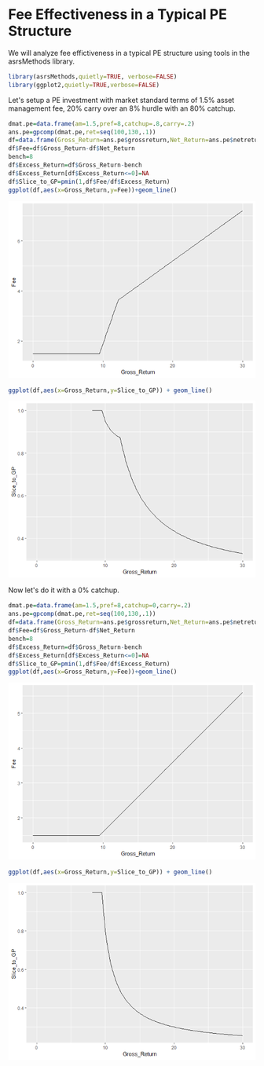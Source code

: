 Fee Effectiveness in a Typical PE Structure
================

We will analyze fee effictiveness in a typical PE structure using tools in the asrsMethods library.

``` r
library(asrsMethods,quietly=TRUE, verbose=FALSE)
library(ggplot2,quietly=TRUE,verbose=FALSE)
```

Let's setup a PE investment with market standard terms of 1.5% asset management fee, 20% carry over an 8% hurdle with an 80% catchup.

``` r
dmat.pe=data.frame(am=1.5,pref=8,catchup=.8,carry=.2)
ans.pe=gpcomp(dmat.pe,ret=seq(100,130,.1))
df=data.frame(Gross_Return=ans.pe$grossreturn,Net_Return=ans.pe$netreturn)
df$Fee=df$Gross_Return-df$Net_Return
bench=8
df$Excess_Return=df$Gross_Return-bench
df$Excess_Return[df$Excess_Return<=0]=NA
df$Slice_to_GP=pmin(1,df$Fee/df$Excess_Return)
ggplot(df,aes(x=Gross_Return,y=Fee))+geom_line()
```

![](fee_eff_pe_files/figure-markdown_github/unnamed-chunk-2-1.png)

``` r
ggplot(df,aes(x=Gross_Return,y=Slice_to_GP)) + geom_line()
```

![](fee_eff_pe_files/figure-markdown_github/unnamed-chunk-3-1.png)

Now let's do it with a 0% catchup.

``` r
dmat.pe=data.frame(am=1.5,pref=8,catchup=0,carry=.2)
ans.pe=gpcomp(dmat.pe,ret=seq(100,130,.1))
df=data.frame(Gross_Return=ans.pe$grossreturn,Net_Return=ans.pe$netreturn)
df$Fee=df$Gross_Return-df$Net_Return
bench=8
df$Excess_Return=df$Gross_Return-bench
df$Excess_Return[df$Excess_Return<=0]=NA
df$Slice_to_GP=pmin(1,df$Fee/df$Excess_Return)
ggplot(df,aes(x=Gross_Return,y=Fee))+geom_line()
```

![](fee_eff_pe_files/figure-markdown_github/unnamed-chunk-4-1.png)

``` r
ggplot(df,aes(x=Gross_Return,y=Slice_to_GP)) + geom_line()
```

![](fee_eff_pe_files/figure-markdown_github/unnamed-chunk-5-1.png)
